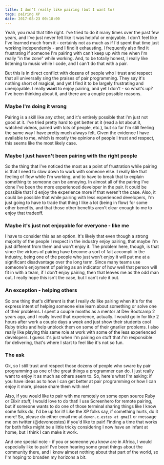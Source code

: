 ```yaml
---
title: I don't really like pairing (but I want to)
tags: pairing XP 
date: 2017-08-23 00:18:00
---
```


Yeah, you read that title right. I've tried to do it many times over the past
few years, and I've just never felt like it was helpful or enjoyable. I don't
feel like I've learned much from it - certainly not as much as if I'd spent that
time just working independently - and I find it exhausting. I frequently also
find it frustrating if someone I'm pairing with can't keep up with me when I'm
really "in the zone" while working. And, to be totally honest, I really like
listening to music while I code, and I can't do that with a pair.

But this is in direct conflict with dozens of people who I trust and respect
that all universally sing the praises of pair programming. They say it's nothing
short of magical, and yet I find it to be largely frustrating and unenjoyable. I
really **want** to enjoy pairing, and yet I don't - so what's up? I've been
thinking about it, and there are a couple possible reasons.

### Maybe I'm doing it wrong

Pairing is a skill like any other, and it's entirely possible that I'm just not
good at it. I've tried pretty hard to get better at it (read a lot about it,
watched videos, paired with lots of people, etc.), but so far I'm still feeling
the same way I have pretty much always felt. Given the evidence I have available
to me, which is mostly the opinions of people I trust and respect, this seems
like the most likely case.

### Maybe I just haven't been pairing with the right people

So the thing that I've noticed the most as a point of frustration while pairing
is that I need to slow down to work with someone else. I really like that
feeling of flow while I'm working, and to have to break that to explain
something to someone can be annoying. In almost all of the pairing I've done
I've been the more experienced developer in the pair. It could be possible that
I'd enjoy the experience more if that weren't the case. Also, it could be
possible that while pairing with less experienced developers, I'm just going to
have to trade that thing I like a lot (being in flow) for some other benefits,
and that those other benefits aren't clear enough to me to enjoy that tradeoff.

### Maybe it's just not enjoyable for everyone - like me

I have to consider this as an option. It's likely that even though a strong
majority of the people I respect in the industry enjoy pairing, that maybe I'm
just different from them and won't enjoy it. The problem here, though, is that
since the virtues of pairing have become a sort of fait accompli in the
industry, being one of the people who just won't enjoy it will put me at a
significant disadvantage over the long term. Since many teams use someone's
enjoyment of pairing as an indicator of how well that person will fit in with a
team, if I don't enjoy pairing, then that leaves me as the odd man out. I really
hope this isn't the case, but I can't rule it out.

### An exception - helping others

So one thing that's different is that I really _do_ like pairing when it's for
the express intent of helping someone else learn about something or solve one of
their problems. I spent a couple months as a mentor at Dev Bootcamp 2 years ago,
and I really loved that experience, actually. I would go in for like 2 hours
after work a couple days a week and just show their students cool Ruby tricks
and help unblock them on some of their gnarlier problems. I also really like
playing this same role at work with some of the less experienced developers. I
guess it's just when I'm pairing on stuff that _I'm_ responsible for delivering,
that's where I start to feel like it's not so fun.

### The ask

Ok, so I still trust and respect those dozens of people who sware by pair
programming as one of the great things a programmer can do. I just really want
to enjoy it as much as others seem to. So, here's what I'm asking: if you have
ideas as to how I can get better at pair programming or how I can enjoy it more,
please share them with me!

Also, if you would like to pair with me remotely on
some open source Ruby or Elixir stuff, I would love to do that! I use Screenhero
for remote pairing, but if someone wants to do one of those terminal sharing
things like I know some folks do, I'd be up for it! Like the XP folks say, if
something hurts, do it more! So, please do either email me at
`devon.c.estes at gmail` or message me on twitter (@devoncestes) if you'd like
to pair! Finding a time that works for both folks might be a little tricky
considering I now have an infant at home, but I think I can make it work. 

And one special note - if you or someone you know are in Africa, I would
especially like to pair! I've been hearing some great things about the
community there, and I know almost nothing about that part of the world, so I'm
hoping to broaden my horizons a bit.
